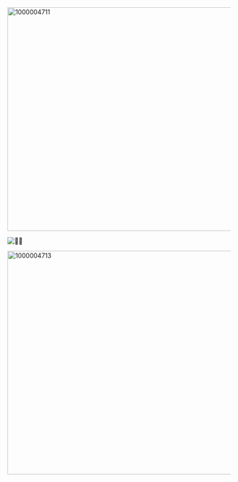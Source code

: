 
<img width="1006" height="504" alt="1000004711" src="https://github.com/user-attachments/assets/cc2b9bcb-a5e0-4051-9e10-719a83808c2c" />
 
![🎰👻](https://komarev.com/ghpvc/?username=GAMBLEGHOST&color=0000&style=flat&label=🎰👻)

<img width="1006" height="504" alt="1000004713" src="https://github.com/user-attachments/assets/01df725f-c647-4753-bec8-ddd22355c9aa" />

